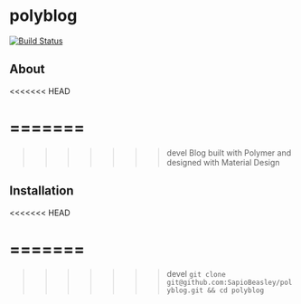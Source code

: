 # polyblog

[![Build Status](https://travis-ci.org/laravel/framework.svg)](https://travis-ci.org/SapioBeasley/polyblog.svg?branch=master)

<a href="#about"></a>
## About
<<<<<<< HEAD

=======
===================
>>>>>>> devel
Blog built with Polymer and designed with Material Design

<a href="#install"></a>
## Installation
<<<<<<< HEAD

=======
===================
>>>>>>> devel
`git clone git@github.com:SapioBeasley/polyblog.git && cd polyblog`
